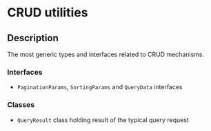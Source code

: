 # CRUD utilities

## Description

The most generic types and interfaces related to CRUD mechanisms.

### Interfaces

- `PaginationParams`, `SortingParams` and `QueryData` interfaces

### Classes

- `QueryResult` class holding result of the typical query request
